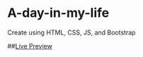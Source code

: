 # A-day-in-my-life
Create using HTML, CSS, JS, and Bootstrap


##[Live Preview](https://ayash13.github.io/A-day-in-my-life/)
